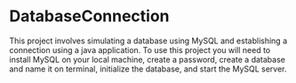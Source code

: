 # DatabaseConnection
This project involves simulating a database using MySQL and establishing a connection using a java application. To use
this project you will need to install MySQL on your local machine, create a password, create a database and name it on 
terminal, initialize the database, and start the MySQL server. 